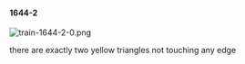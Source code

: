 #### 1644-2
![train-1644-2-0.png](https://github.com/lil-lab/nlvr/raw/master/nlvr/train/images/73/train-1644-2-0.png "train-1644-2-0.png")

there are exactly two yellow triangles not touching any edge